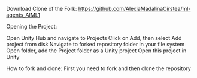 Download Clone of the Fork:
https://github.com/AlexiaMadalinaCirstea/ml-agents_AIML1

Opening the Project:

Open Unity Hub and navigate to Projects
Click on Add, then select Add project from disk
Navigate to forked repository folder in your file system
Open folder, add the Project folder as a Unity project
Open this project in Unity

How to fork and clone:
First you need to fork and then clone the repository

